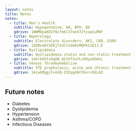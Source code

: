```yaml
---
layout: notes
title: Notes
notes:
  - title: Men's Health
    subtitle: Hypogonadism, AA, BPH, ED
    gdrive: 1WWMDpaKDCFQifmkl37oe472tvxpSuRNY
  - title: Nephrology
    subtitle: Electrolyte disorders, AKI, CKD, ESRD
    gdrive: 1ZD0naKt9ZKjl5dltuGkBzMQFK1JEIJ_K
  - title: Dyslipidemia
    subtitle: Dyslipidemia statin and non-statin treatment
    gdrive: 14krk0VtvOg6N_AS2Vf3ufLcKHyedOUnL
  - title: Venous Thromboembolism
    subtitle: VTE prophylaxis, acute and chronic treatment
    gdrive: 14cwbMggjFveSQ-Z2Fpg46CFEerv5ELA3
---
```


## Future notes

- Diabetes
- Dyslipidemia
- Hypertension
- Asthma/COPD
- Infectious Diseases